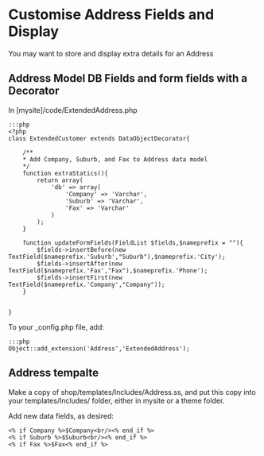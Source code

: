 # Customise Address Fields and Display

You may want to store and display extra details for an Address

## Address Model DB Fields and form fields with a Decorator

In [mysite]/code/ExtendedAddress.php

	:::php
	<?php
	class ExtendedCustomer extends DataObjectDecorator{
		
		/**
		* Add Company, Suburb, and Fax to Address data model
		*/
		function extraStatics(){
			return array(
				'db' => array(
					'Company' => 'Varchar',
					'Suburb' => 'Varchar',
					'Fax' => 'Varchar'
				)
			);
		}
		
		function updateFormFields(FieldList $fields,$nameprefix = ""){
			$fields->insertBefore(new TextField($nameprefix.'Suburb',"Suburb"),$nameprefix.'City');
			$fields->insertAfter(new TextField($nameprefix.'Fax',"Fax"),$nameprefix.'Phone');
			$fields->insertFirst(new TextField($nameprefix.'Company',"Company"));
		}
		
		
	}

To your _config.php file, add:

	:::php
	Object::add_extension('Address','ExtendedAddress');

## Address tempalte

Make a copy of shop/templates/Includes/Address.ss, and put this copy into your
templates/Includes/ folder, either in mysite or a theme folder.

Add new data fields, as desired:

	<% if Company %>$Company<br/><% end_if %>
	<% if Suburb %>$Suburb<br/><% end_if %>
	<% if Fax %>$Fax<% end_if %>

	